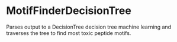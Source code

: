 # MotifFinderDecisionTree
Parses output to a DecisionTree decision tree machine learning and traverses the tree to find most toxic peptide motifs.
